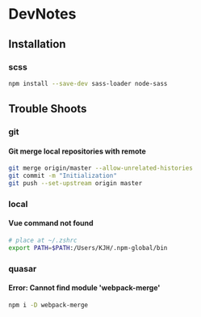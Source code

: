 # DevNotes

## Installation

### scss

``` bash
npm install --save-dev sass-loader node-sass
```

## Trouble Shoots

### git

#### Git merge local repositories with remote

``` bash
git merge origin/master --allow-unrelated-histories
git commit -m "Initialization"
git push --set-upstream origin master
```

### local

#### Vue command not found

``` bash
# place at ~/.zshrc
export PATH=$PATH:/Users/KJH/.npm-global/bin
```

### quasar

#### Error: Cannot find module 'webpack-merge'

``` bash
npm i -D webpack-merge
```